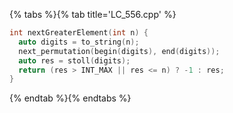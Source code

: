 {% tabs %}{% tab title='LC_556.cpp' %}

```cpp
int nextGreaterElement(int n) {
  auto digits = to_string(n);
  next_permutation(begin(digits), end(digits));
  auto res = stoll(digits);
  return (res > INT_MAX || res <= n) ? -1 : res;
}
```

{% endtab %}{% endtabs %}
